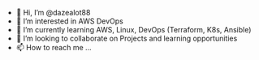 - 👋 Hi, I’m @dazealot88
- 👀 I’m interested in AWS DevOps
- 🌱 I’m currently learning AWS, Linux, DevOps (Terraform, K8s, Ansible)
- 💞️ I’m looking to collaborate on Projects and learning opportunities
- 📫 How to reach me ...

<!---
dazealot88/dazealot88 is a ✨ special ✨ repository because its `README.md` (this file) appears on your GitHub profile.
You can click the Preview link to take a look at your changes.
--->
